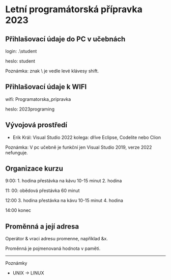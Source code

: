 # Letní programátorská přípravka 2023

## Přihlašovací údaje do PC v učebnách

login: .\student

heslo: student

Poznámka: znak \ je vedle levé klávesy shift.

## Přihlašovací údaje k WIFI

wifi: Programatorska_pripravka

heslo: 2023programing

## Vývojová prostředí

- Erik Král: Visual Studio 2022
kolega: dříve Eclipse, Codelite nebo Clion

Poznámka: V pc učebně je funkční jen Visual Studio 2019, verze 2022 nefunguje.

## Organizace kurzu

9:00: 	1. hodina
	      přestávka na kávu 10-15 minut
	      2. hodina

11: 00: obědová přestávka 60 minut

12:00 	3. hodina
	      přestávka na kávu 10-15 minut
	      4. hodina

14:00   konec

## Proměnná a její adresa

Operátor & vraci adresu promenne, například &x.

Proměnná je pojmenovaná hodnota v paměti.

---
Poznámky

- UNIX -> LINUX


